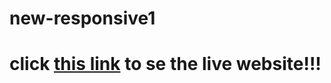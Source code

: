 ﻿# new-responsive1
 # click [this link](https://archisamm.github.io/new-responsive1/) to se the live website!!!
